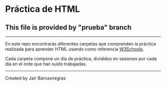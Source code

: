 # Práctica de HTML
## This file is provided by "prueba" branch
***
En este repo encontrarás diferentes carpetas que comprenden la práctica realizada para aprender HTML usando como referencia [W3Schools](https://www.w3schools.com).

Cada carpeta compone un día de práctica, divididos en sesiones por cada día en el orde que han suido trabajadas.
***
Created by Jair Barcasnegras
